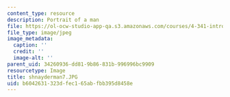 ```yaml
---
content_type: resource
description: Portrait of a man
file: https://ol-ocw-studio-app-qa.s3.amazonaws.com/courses/4-341-introduction-to-photography-fall-2002/b6042631323dfec165abfbb395d8458e_shnayderman7.JPG
file_type: image/jpeg
image_metadata:
  caption: ''
  credit: ''
  image-alt: ''
parent_uid: 34260936-dd81-9b86-831b-996996bc9909
resourcetype: Image
title: shnayderman7.JPG
uid: b6042631-323d-fec1-65ab-fbb395d8458e
---
```

